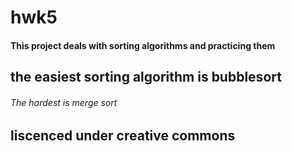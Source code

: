 # hwk5
#### This project deals with sorting algorithms and practicing them
## the easiest sorting algorithm is bubblesort
###### The hardest is merge sort
## liscenced under creative commons
